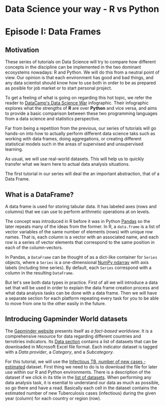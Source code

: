 # Data Science your way - R vs Python
# Episode I: Data Frames  

## Motivation  

These series of tutorials on Data Science will try to compare how different concepts
in the discipline can be implemented in the two dominant ecosystems nowadays: R and Python.
We will do this from a neutral point of view. Our opinion is that each environment has 
good and bad things, and any data scientist should know how to use both in order to be as 
prepared as posible for job market or to start personal project.  

To get a feeling of what is going on regarding this hot topic, we refer the reader to 
[DataCamp's Data Science War](http://blog.datacamp.com/r-or-python-for-data-analysis/)
infographic. Their infographic explores what the strengths of **R** are over **Python**
and vice versa, and aims to provide a basic comparison between these two programming 
languages from a data science and statistics perspective.  

Far from being a repetition from the previous, our series of tutorials will go hands-on
into how to actually perform different data science taks such as working with data frames,
doing aggregations, or creating different statistical models such in the areas of supervised
and unsupervised learning.  

As usual, we will use real-world datasets. This will help us to quickly transfer what we 
learn here to actual data analysis situations.  

The first tutorial in our series will deal the an important abstraction, that of a Data Frame.  


## What is a DataFrame?  

A data frame is used for storing tabular data. It has labeled axes (rows and columns) that we
can use to perform arithmetic operations at on levels.  

The concept was introduced in R before it was in Python 
[Pandas](http://pandas.pydata.org/pandas-docs/stable/generated/pandas.DataFrame.html) so the later
repeats many of the ideas from the former. In R, a `data.frame` is a list of vector variables of 
the same number of elements (rows) with unique row names. That is, each column is a vector with an
associated name, and each row is a series of vector elements that correspond to the same position
in each of the column-vectors.  

In Pandas, a `DataFrame` can be thought of as a dict-like container for `Series` objects, where a 
`Series` is a one-dimensional [NumPy ndarray](http://docs.scipy.org/doc/numpy/reference/generated/numpy.ndarray.html)
with axis labels (including time series). By default, each `Series` correspond with a column in the 
resulting `DataFrame`.  

But let's see both data types in practice. First of all we will introduce a data set that will be used 
in order to explain the data frame creation process and what data analysis tasks can be done with 
a data frame. Then we will have a separate section for each platform repeating every task for you to
be able to move from one to the other easily in the future.     

## Introducing Gapminder World datasets  

The [Gapminder website](http://www.gapminder.org/) presents itself as *a fact-based worldview*. It is
a comprehensive resource for data regarding different countries and terrotiries indicators. Its
[Data section](http://www.gapminder.org/data/) contains a list of datasets that can be downloaded in
Microsoft Excel file format. Each indicator dataset is tagged with a *Data provider*, a *Category*, and
a *Subcategory*.  

For this tutorial, we will use the 
[Infectious TB, number of new cases - estimated](http://spreadsheets.google.com/pub?key=rOPfJcbTTIyS-vxDWbkfNLA&output=xls)
dataset. First thing we need to do is to download the file for later use within our R and Python environments.
There is a description of the dataset if we click in its title in the [list of datasets](http://www.gapminder.org/data/).
When performing any data analysis task, it is esential to understand our data as much as possible, so go
there and have a read. Basically each cell in the dataset contains the estimated number of new Tuberculosis cases (infectious) 
during the given year (column) for each country or region (row).      

